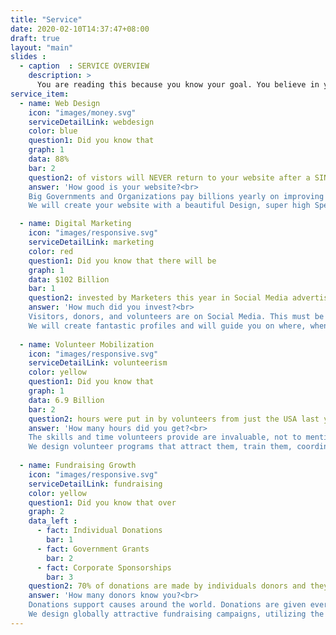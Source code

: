 ```yaml
---
title: "Service"
date: 2020-02-10T14:37:47+08:00
draft: true
layout: "main"
slides :
  - caption  : SERVICE OVERVIEW
    description: >
      You are reading this because you know your goal. You believe in your impact. And now you want to grow that impact. You bring your vision, we'll bring the rest.
service_item: 
  - name: Web Design
    icon: "images/money.svg"
    serviceDetailLink: webdesign
    color: blue
    question1: Did you know that
    graph: 1
    data: 88%
    bar: 2
    question2: of vistors will NEVER return to your website after a SINGLE bad experience?
    answer: 'How good is your website?<br>
    Big Governments and Organizations pay billions yearly on improving User Experience.<br><br>
    We will create your website with a beautiful Design, super high Speed, hacker-proof Security, and do all of that even better on Mobile Devices.'

  - name: Digital Marketing
    icon: "images/responsive.svg"
    serviceDetailLink: marketing
    color: red
    question1: Did you know that there will be
    graph: 1
    data: $102 Billion
    bar: 1
    question2: invested by Marketers this year in Social Media advertising, more than all other marketing options?
    answer: 'How much did you invest?<br>
    Visitors, donors, and volunteers are on Social Media. This must be your biggest marketing tool to guarantee your success.<br><br>
    We will create fantastic profiles and will guide you on where, when, what, and how to post to get exactly what you need.'
 
  - name: Volunteer Mobilization
    icon: "images/responsive.svg"
    serviceDetailLink: volunteerism
    color: yellow
    question1: Did you know that
    graph: 1
    data: 6.9 Billion
    bar: 2
    question2: hours were put in by volunteers from just the USA last year alone?
    answer: 'How many hours did you get?<br>
    The skills and time volunteers provide are invaluable, not to mention all the diversity and insight they can provide.<br><br>
    We design volunteer programs that attract them, train them, coordinate them, and, best of all, keep them coming back.'
 
  - name: Fundraising Growth
    icon: "images/responsive.svg"
    serviceDetailLink: fundraising
    color: yellow
    question1: Did you know that over
    graph: 2
    data_left :
      - fact: Individual Donations
        bar: 1
      - fact: Government Grants
        bar: 2
      - fact: Corporate Sponsorships
        bar: 3
    question2: 70% of donations are made by individuals donors and they were attracted by good marketing? 
    answer: 'How many donors know you?<br>
    Donations support causes around the world. Donations are given every moment so aim to bring donors to your cause.<br><br>
    We design globally attractive fundraising campaigns, utilizing the best technical resources to get, and keep, donors.'
---
```


